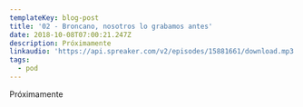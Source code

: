 ```yaml
---
templateKey: blog-post
title: '02 - Broncano, nosotros lo grabamos antes'
date: 2018-10-08T07:00:21.247Z
description: Próximamente
linkaudio: 'https://api.spreaker.com/v2/episodes/15881661/download.mp3'
tags:
  - pod
---
```

Próximamente
